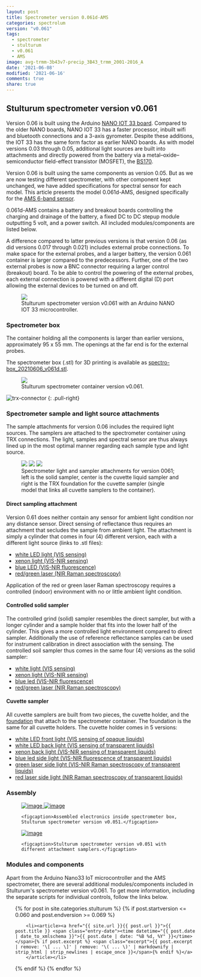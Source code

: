 ```yaml
---
layout: post
title: Spectrometer version 0.061d-AMS
categories: spectrolum
version: "v0.061"
tags:
  - spectrometer
  - stulturum
  - v0.061
  - AMS
image: avg-trmm-3b43v7-precip_3B43_trmm_2001-2016_A
date: '2021-06-08'
modified: '2021-06-16'
comments: true
share: true
---
```


## Stulturum spectrometer version v0.061

Version 0.06 is built using the Arduino [NANO IOT 33 board](http://localhost:4000/module/module-nano-iot-33/). Compared to the older NANO boards, NANO IOT 33 has a faster processor, inbuilt wifi and bluetooth connections and a 3-axis gyrometer. Despite these additions, the IOT 33 has the same form factor as earlier NANO boards. As with model versions 0.03 through 0.05, additional light sources are built into attachments and directly powered from the battery via a metal–oxide–semiconductor field-effect transistor (MOSFET), the [BS170](http://localhost:4000/component/component-mosfet-xenon/).

Version 0.06 is built using the same components as version 0.05. But as we are now testing different spectrometer, with other component kept unchanged, we have added specifications for spectral sensor for each model. This article presents the model 0.061d-AMS, designed specifically for the [AMS 6-band sensor](http://localhost:4000/project/project-AS726X-spectrometer-nano/).

0.061d-AMS contains a battery and breakout boards controlling the charging and drainage of the battery, a fixed DC to DC stepup module outputting 5 volt, and a power switch. All included modules/components are listed below.

A difference compared to latter previous versions is that version 0.06 (as did versions 0.017 through 0.021) includes external probe connections. To make space for the external probes, and a larger battery, the version 0.061 container is larger compared to the predecessors. Further, one of the two external probes is now a BNC connector requiring a larger control (breakout) board. To be able to control the powering of the external probes, each external connection is powered with a different digital (D) port allowing the external devices to be turned on and off.

<figure>
<img src="../../images/nano33-IOT-spectro_v061_bb.png">
<figcaption> Stulturum spectrometer version v0.061 with an Arduino NANO IOT 33 microcontroller. </figcaption>
</figure>

### Spectrometer box

The container holding all the components is larger than earlier versions, approximately 95 x 55 mm. The openings at the far end is for the external probes.

The spectrometer box (<span class='file'>.stl</span>) for 3D printing is available as [spectro-box_20210606_v061d.stl](../../stl/spectro-box_20210606_v061d.stl).

<figure>
<img src="../../images/spectra-stulturum_box_v0061.png">
<figcaption> Stulturum spectrometer container version v0.061. </figcaption>
</figure>

![trx-connector](../../images/trx_connector_female-male.png)
{: .pull-right}
### Spectrometer sample and light source attachments

The sample attachments for version 0.06 includes the required light sources. The samplers are attached to the spectrometer container using TRX connections. The light, samples and spectral sensor are thus always lined up in the most optimal manner regarding each sample type and light source.

<figure class="third">
<img src="../../images/spectro-solid-cyl_v061.png">
<img src="../../images/spectro-cuvette_v061.png">
<img src="../../images/spectro-cuvette-trx_v061.png">
<figcaption> Spectrometer light and sampler attachments for version 0061; left is the solid sampler, center is the cuvette liquid sampler and right is the TRX foundation for the cuvette sampler (single model that links all cuvette samplers to the container).</figcaption>
</figure>

#### Direct sampling attachment

Version 0.61 does neither contain any sensor for ambient light condition nor any distance sensor. Direct sensing of reflectance thus requires an attachment that secludes the sample from ambient light. The attachment is simply a cylinder that comes in four (4) different version, each with a different light source (links to <span class='file'>.stl</span> files):

- [white LED light (VIS sensing)](../../stl/spectro-direct-cyl-led_20210606_v061d.stl)
- [xenon light (VIS-NIR sensing)](../../stl/spectro-direct-cyl-xenon_20210606_v061d.stl)
- [blue LED (VIS-NIR fluorescence)](../../stl/spectro-direct-cyl-led_20210606_v061d.stl)
- [red/green laser (NIR Raman spectroscopy)](../../stl/spectro-direct-cyl-laser_20210606_v061d.stl)

Application of the red or green laser Raman spectroscopy requires a controlled (indoor) environment with no or little ambient light condition.

#### Controlled solid sampler

The controlled grind (solid) sampler resembles the direct sampler, but with a longer cylinder and a sample holder that fits into the lower half of the cylinder. This gives a more controlled light environment compared to direct sampler. Additionally the use of reference reflectance samples can be used for instrument calibration in direct association with the sensing. The controlled soil sampler thus comes in the same four (4) versions as the solid sampler:

- [white light (VIS sensing)](../../stl/spectro-solid-cyl-led_20210606_v061d.stl)
- [xenon light (VIS-NIR sensing)](../../stl/spectro-solid-cyl-xenon_20210606_v061d.stl)
- [blue led (VIS-NIR fluorescence)](../../stl/spectro-solid-cyl-led_20210606_v061d.stl)
- [red/green laser (NIR Raman spectroscopy)](../../stl/spectro-solid-cyl-laser_20210606_v061d.stl)

#### Cuvette sampler

All cuvette samplers are built from two pieces, the cuvette holder, and the [foundation](spectro-cuvette-trx_202100606_v061d.stl) that attach to the spectrometer container. The foundation is the same for all cuvette holders. The cuvette holder comes in 5 versions:

- [white LED front light (VIS sensing of opaque liquids)](../../stl/spectro-cuvette-front_20210606_v061d.stl)
- [white LED back light (VIS sensing of transparent liquids)](../../stl/spectro-cuvette-backlight_20210606_v061d.stl)
- [xenon back light (VIS-NIR sensing of transparent liquids)](../../stl/spectro-cuvette-xenon_20210606_v061d.stl)
- [blue led side light (VIS-NIR fluorescence of transparent liquids)](../../stl/spectro-cuvette-blueled_20210606_v061d.stl)
- [green laser side light (VIS-NIR Raman spectroscopy of transparent liquids)](../../stl/spectro-cuvette-green-laser_20210606_v061d.stl)
- [red laser side light (NIR Raman spectroscopy of transparent liquids)](../../stl/spectro-cuvette-red-laser_20210606_v061d.stl)

### Assembly

<figure class="half">
	<a href="../../images/spectrolum_v040_photo_inside1.png">
  <img src="../../images/spectrolum_v040_photo_inside1.png" alt="image">
  </a>

  <a href="../../images/spectrolum_v040_photo_inside2.png">
  <img src="../../images/spectrolum_v040_photo_inside2.png" alt="image">
  </a>

	<figcaption>Assembled electronics inside spectrometer box, Stulturum spectrometer version v0.051.</figcaption>
</figure>

<figure>
	<a href="../../images/spectrolum_v051_photo_front+attachments.png">
  <img src="../../images/spectrolum_v051_photo_front+attachments.png" alt="image">
  </a>

	<figcaption>Stulturum spectrometer version v0.051 with different attachment samplers.</figcaption>
</figure>

### Modules and components

Apart from the Arduino Nano33 IoT microcontroller and the AMS spectrometer, there are several additional modules/components included in Stulturum's spectrometer version v0.061. To get more information, including the separate scripts for individual controls, follow the links below.

<ul class="post-list">
{% for post in site.categories.stulturum %}
  {% if post.startversion <= 0.060 and post.endversion >= 0.069 %}

        <li><article><a href="{{ site.url }}{{ post.url }}">{{ post.title }} <span class="entry-date"><time datetime="{{ post.date | date_to_xmlschema }}">{{ post.date | date: "%B %d, %Y" }}</time></span>{% if post.excerpt %} <span class="excerpt">{{ post.excerpt | remove: '\[ ... \]' | remove: '\( ... \)' | markdownify | strip_html | strip_newlines | escape_once }}</span>{% endif %}</a>
        </article></li>

  {% endif %}
{% endfor %}
</ul>
